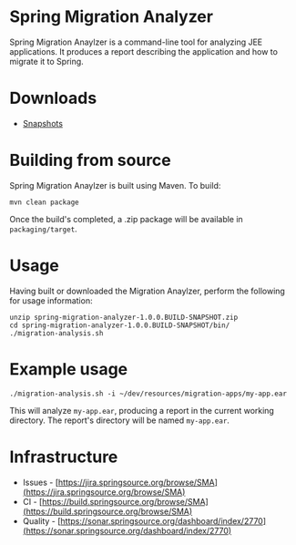 # Spring Migration Analyzer

Spring Migration Anaylzer is a command-line tool for analyzing JEE applications. It produces a report describing the application and how to migrate it to Spring.

# Downloads

- [Snapshots](https://s3browse.springsource.com/browse/maven.springframework.org/snapshot/org/springframework/migrationanalyzer/spring-migration-analyzer/1.0.0.BUILD-SNAPSHOT/)

# Building from source

Spring Migration Anaylzer is built using Maven. To build:

	mvn clean package

Once the build's completed, a .zip package will be available in `packaging/target`.

# Usage

Having built or downloaded the Migration Anaylzer, perform the following for usage information:

	unzip spring-migration-analyzer-1.0.0.BUILD-SNAPSHOT.zip
	cd spring-migration-analyzer-1.0.0.BUILD-SNAPSHOT/bin/
	./migration-analysis.sh

# Example usage

	./migration-analysis.sh -i ~/dev/resources/migration-apps/my-app.ear

This will analyze `my-app.ear`, producing a report in the current working directory. The report's directory will be named `my-app.ear`.

# Infrastructure

- Issues - [https://jira.springsource.org/browse/SMA](https://jira.springsource.org/browse/SMA)
- CI - [https://build.springsource.org/browse/SMA](https://build.springsource.org/browse/SMA)
- Quality - [https://sonar.springsource.org/dashboard/index/2770](https://sonar.springsource.org/dashboard/index/2770)